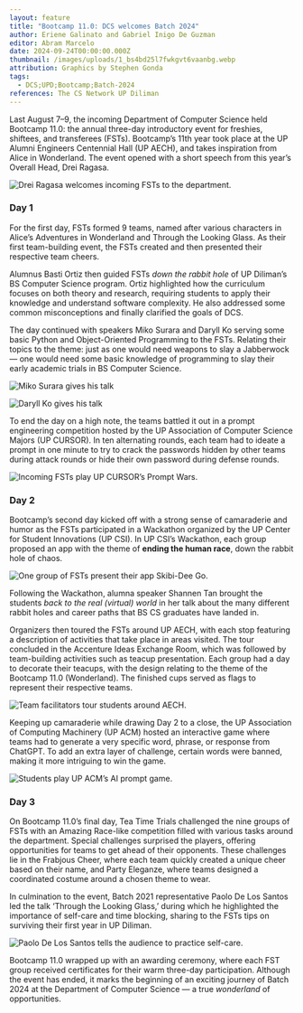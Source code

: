 ```yaml
---
layout: feature
title: "Bootcamp 11.0: DCS welcomes Batch 2024"
author: Eriene Galinato and Gabriel Inigo De Guzman
editor: Abram Marcelo
date: 2024-09-24T00:00:00.000Z
thumbnail: /images/uploads/1_bs4bd25l7fwkgvt6vaanbg.webp
attribution: Graphics by Stephen Gonda
tags:
  - DCS;UPD;Bootcamp;Batch-2024
references: The CS Network UP Diliman
---
```

Last August 7–9, the incoming Department of Computer Science held Bootcamp 11.0: the annual three-day introductory event for freshies, shiftees, and transferees (FSTs). Bootcamp’s 11th year took place at the UP Alumni Engineers Centennial Hall (UP AECH), and takes inspiration from Alice in Wonderland. The event opened with a short speech from this year’s Overall Head, Drei Ragasa.

![Drei Ragasa welcomes incoming FSTs to the department.](/images/uploads/0_2nfmdxgxyv9bki9i.webp "Drei Ragasa welcomes incoming FSTs to the department.")

### Day 1

For the first day, FSTs formed 9 teams, named after various characters in Alice’s Adventures in Wonderland and Through the Looking Glass. As their first team-building event, the FSTs created and then presented their respective team cheers.

Alumnus Basti Ortiz then guided FSTs *down the rabbit hole* of UP Diliman’s BS Computer Science program. Ortiz highlighted how the curriculum focuses on both theory and research, requiring students to apply their knowledge and understand software complexity. He also addressed some common misconceptions and finally clarified the goals of DCS.

The day continued with speakers Miko Surara and Daryll Ko serving some basic Python and Object-Oriented Programming to the FSTs. Relating their topics to the theme: just as one would need weapons to slay a Jabberwock — one would need some basic knowledge of programming to slay their early academic trials in BS Computer Science.

![Miko Surara gives his talk](/images/uploads/0_cx6hr485df-pxj-n.webp "Miko Surara gives his talk")

![Daryll Ko gives his talk](/images/uploads/0_z6uthzo_zqnouma7.webp "Daryll Ko gives his talk")

To end the day on a high note, the teams battled it out in a prompt engineering competition hosted by the UP Association of Computer Science Majors (UP CURSOR). In ten alternating rounds, each team had to ideate a prompt in one minute to try to crack the passwords hidden by other teams during attack rounds or hide their own password during defense rounds.

![Incoming FSTs play UP CURSOR’s Prompt Wars.](/images/uploads/0_kl4_m02mdayirghq.webp "Incoming FSTs play UP CURSOR’s Prompt Wars.")

### Day 2

Bootcamp’s second day kicked off with a strong sense of camaraderie and humor as the FSTs participated in a Wackathon organized by the UP Center for Student Innovations (UP CSI). In UP CSI’s Wackathon, each group proposed an app with the theme of **ending the human race**, down the rabbit hole of chaos.

![One group of FSTs present their app Skibi-Dee Go.](/images/uploads/0_jmtdbnctb4z-qsot.webp "One group of FSTs present their app Skibi-Dee Go.")

Following the Wackathon, alumna speaker Shannen Tan brought the students *back to the real (virtual) world* in her talk about the many different rabbit holes and career paths that BS CS graduates have landed in.

Organizers then toured the FSTs around UP AECH, with each stop featuring a description of activities that take place in areas visited. The tour concluded in the Accenture Ideas Exchange Room, which was followed by team-building activities such as teacup presentation. Each group had a day to decorate their teacups, with the design relating to the theme of the Bootcamp 11.0 (Wonderland). The finished cups served as flags to represent their respective teams.

![Team facilitators tour students around AECH.](/images/uploads/0_si-xsz3tts9pl7um.webp "Team facilitators tour students around AECH.")

Keeping up camaraderie while drawing Day 2 to a close, the UP Association of Computing Machinery (UP ACM) hosted an interactive game where teams had to generate a very specific word, phrase, or response from ChatGPT. To add an extra layer of challenge, certain words were banned, making it more intriguing to win the game.

![Students play UP ACM’s AI prompt game.](/images/uploads/0_hkjdzbnrulo6habz.webp "Students play UP ACM’s AI prompt game.")

### Day 3

On Bootcamp 11.0’s final day, Tea Time Trials challenged the nine groups of FSTs with an Amazing Race-like competition filled with various tasks around the department. Special challenges surprised the players, offering opportunities for teams to get ahead of their opponents. These challenges lie in the Frabjous Cheer, where each team quickly created a unique cheer based on their name, and Party Eleganze, where teams designed a coordinated costume around a chosen theme to wear.

In culmination to the event, Batch 2021 representative Paolo De Los Santos led the talk ‘Through the Looking Glass,’ during which he highlighted the importance of self-care and time blocking, sharing to the FSTs tips on surviving their first year in UP Diliman.

![Paolo De Los Santos tells the audience to practice self-care.](/images/uploads/0_6yhbsofotbh6j-9m.webp "Paolo De Los Santos tells the audience to practice self-care.")

Bootcamp 11.0 wrapped up with an awarding ceremony, where each FST group received certificates for their warm three-day participation. Although the event has ended, it marks the beginning of an exciting journey of Batch 2024 at the Department of Computer Science — a true *wonderland* of opportunities.

